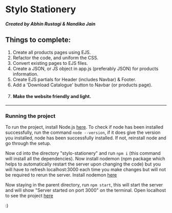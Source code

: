# Stylo Stationery
##### Created by Abhin Rustagi & Nandika Jain

## Things to complete:
1. Create all products pages using EJS.
2. Refactor the code, and uniform the CSS.
3. Convert existing pages to EJS files.
4. Create a JSON, or JS object in app.js (preferably JSON) for products information.
5. Create EJS partials for Header (includes Navbar) & Footer.
6. Add a 'Download Catalogue' button to Navbar (or products page).
7. #### **Make the website friendly and light.**

<hr>

### Running the project

To run the project, install Node.js [here](https://nodejs.org/en/).
To check if node has been installed successfully, run the command ```node --version```, if it does give the version you installed, node has been successfully installed. If not, reinstall node and go through the setup.

Now cd into the directory "stylo-stationery" and run ```npm i``` (this command will install all the dependencies).
Now install nodemon (npm package which helps to automatically restart the server upon changing the code) but you will have to refresh localhost:3000 each time you make changes but will not be required to rerun the server. Install nodemon [here](https://www.npmjs.com/package/nodemon)

Now staying in the parent directory, run ```npm start```, this will start the server and will show "Server started on port 3000" on the terminal.
Open localhost to see the project [here](http://localhost:3000/)

:)
